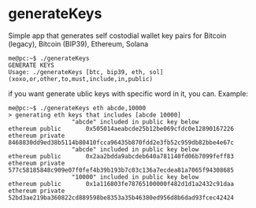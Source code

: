 # generateKeys
Simple app that generates self costodial wallet key pairs for Bitcoin (legacy), Bitcoin (BIP39), Ethereum, Solana<br>
```
me@pc:~$ ./generateKeys 
GENERATE KEYS
Usage: ./generateKeys [btc, bip39, eth, sol] (xoxo,or,other,to,must,include,in,public)
```
if you want generate ublic keys with specific word in it, you can.
Example:

```
me@pc:~$ ./generateKeys eth abcde,10000
> generating eth keys that includes [abcde 10000]
                  "abcde" included in public key below
ethereum public       0x505014aeabcde25b12be069cfdc0e12890167226
ethereum private      8468830dd9ed38b5114b80410fcca96435b870fdd2e3fb52c959db82bbe4e67c
                  "abcde" included in public key below
ethereum public       0x2aa2bdda9abcdeb640a781140fd06b7099feff83
ethereum private      577c58185848c909e07f0fef4b39b193b7c03c136a7ecdea81a7065f94308685
                  "10000" included in public key below
ethereum public       0x1a116803fe78765100000f482d1d1a2432c91daa
ethereum private      52bd3ae219ba360822cd889598be8353a35b46380ed956d8b6dad93fcec42424
```

